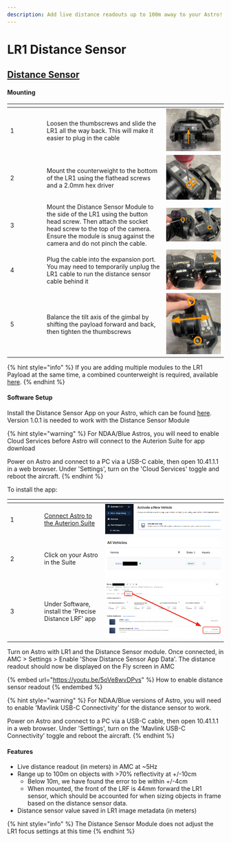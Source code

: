 ```yaml
---
description: Add live distance readouts up to 100m away to your Astro!
---
```


# LR1 Distance Sensor

## [Distance Sensor](https://store.freeflysystems.com/collections/astro/products/lr1-laser-range-finder-upgrade)

#### Mounting&#x20;

<table><thead><tr><th width="71"></th><th></th><th></th></tr></thead><tbody><tr><td>1</td><td>Loosen the thumbscrews and slide the LR1 all the way back. This will make it easier to plug in the cable</td><td><img src="../../../../.gitbook/assets/Screenshot 2024-07-15 090026 (1).png" alt="" data-size="original"></td></tr><tr><td>2</td><td>Mount the counterweight to the bottom of the LR1 using the flathead screws and a 2.0mm hex driver</td><td><img src="../../../../.gitbook/assets/Screenshot 2024-07-15 093753 (1).png" alt="" data-size="original"></td></tr><tr><td>3</td><td>Mount the Distance Sensor Module to the side of the LR1 using the button head screw. Then attach the socket head screw to the top of the camera. Ensure the module is snug against the camera and do not pinch the cable.</td><td><img src="../../../../.gitbook/assets/Screenshot 2024-07-15 094514 (3).png" alt="" data-size="original"></td></tr><tr><td>4</td><td>Plug the cable into the expansion port. You may need to temporarily unplug the LR1 cable to run the distance sensor cable behind it </td><td><img src="../../../../.gitbook/assets/Screenshot 2024-07-15 100549.png" alt="" data-size="original"></td></tr><tr><td>5</td><td>Balance the tilt axis of the gimbal by shifting the payload forward and back, then tighten the thumbscrews</td><td><img src="../../../../.gitbook/assets/Screenshot 2024-07-15 100720.png" alt="" data-size="original"></td></tr></tbody></table>

{% hint style="info" %}
If you are adding multiple modules to the LR1 Payload at the same time, a combined counterweight is required, available [here](https://store.freeflysystems.com/collections/astro).&#x20;
{% endhint %}

#### Software Setup

Install the Distance Sensor App on your Astro, which can be found [here](https://suite.auterion.com/store). Version 1.0.1 is needed to work with the Distance Sensor Module

{% hint style="warning" %}
For NDAA/Blue Astros, you will need to enable Cloud Services before Astro will connect to the Auterion Suite for app download



Power on Astro and connect to a PC via a USB-C cable, then open 10.41.1.1 in a web browser. Under 'Settings', turn on the 'Cloud Services' toggle and reboot the aircraft.
{% endhint %}

To install the app:

<table><thead><tr><th width="65"></th><th width="128"></th><th></th></tr></thead><tbody><tr><td>1</td><td><a href="https://suite.auterion.com/vehicles/activate?process=amc">Connect Astro to the Auterion Suite</a></td><td><img src="../../../../.gitbook/assets/Screenshot 2024-07-16 103846.png" alt="" data-size="original"></td></tr><tr><td>2</td><td>Click on your Astro in the Suite</td><td><img src="../../../../.gitbook/assets/Screenshot 2024-07-16 102839 (1).png" alt="" data-size="original"></td></tr><tr><td>3</td><td>Under Software, install the 'Precise Distance LRF' app</td><td><img src="../../../../.gitbook/assets/Screenshot 2024-07-16 103055.png" alt="" data-size="original"></td></tr></tbody></table>

Turn on Astro with LR1 and the Distance Sensor module. Once connected, in AMC > Settings > Enable 'Show Distance Sensor App Data'. The distance readout should now be displayed on the Fly screen in AMC&#x20;

{% embed url="https://youtu.be/5oVe8wvDPvs" %}
How to enable distance sensor readout
{% endembed %}

{% hint style="warning" %}
For NDAA/Blue versions of Astro, you will need to enable 'Mavlink USB-C Connectivity' for the distance sensor to work.&#x20;



Power on Astro and connect to a PC via a USB-C cable, then open 10.41.1.1 in a web browser. Under 'Settings', turn on the 'Mavlink USB-C Connectivity' toggle and reboot the aircraft.
{% endhint %}

#### Features

* Live distance readout (in meters) in AMC at \~5Hz
* Range up to 100m on objects with >70% reflectivity at +/-10cm
  * Below 10m, we have found the error to be within +/-4cm
  * When mounted, the front of the LRF is 44mm forward the LR1 sensor, which should be accounted for when sizing objects in frame based on the distance sensor data.&#x20;
* Distance sensor value saved in LR1 image metadata (in meters)

{% hint style="info" %}
The Distance Sensor Module does not adjust the LR1 focus settings at this time
{% endhint %}
